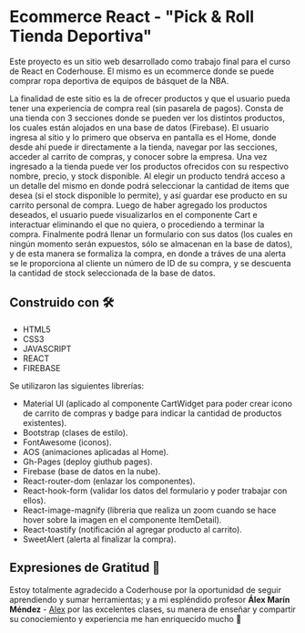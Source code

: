 # Ecommerce React - "Pick & Roll Tienda Deportiva"

Este proyecto es un sitio web desarrollado como trabajo final para el curso de React en Coderhouse. El mismo es un ecommerce donde se puede comprar ropa deportiva de equipos de básquet de la NBA.

La finalidad de este sitio es la de ofrecer productos y que el usuario pueda tener una experiencia de compra real (sin pasarela de pagos). Consta de una tienda con 3 secciones donde se pueden ver los distintos productos, los cuales están alojados en una base de datos (Firebase).
El usuario ingresa al sitio y lo primero que observa en pantalla es el Home, donde desde ahí puede ir directamente a la tienda, navegar por las secciones, acceder al carrito de compras, y conocer sobre la empresa.
Una vez ingresado a la tienda puede ver los productos ofrecidos con su respectivo nombre, precio, y stock disponible. Al elegir un producto tendrá acceso a un detalle del mismo en donde podrá seleccionar la cantidad de items que desea (si el stock disponible lo permite), y así guardar ese producto en su carrito personal de compra.
Luego de haber agregado los productos deseados, el usuario puede visualizarlos en el componente Cart e interactuar eliminando el que no quiera, o procediendo a terminar la compra.
Finalmente podrá llenar un formulario con sus datos (los cuales en ningún momento serán expuestos, sólo se almacenan en la base de datos), y de esta manera se formaliza la compra, en donde a tráves de una alerta se le proporciona al cliente un número de ID de su compra, y se descuenta la cantidad de stock seleccionada de la base de datos.

## Construido con 🛠️

* HTML5
* CSS3
* JAVASCRIPT
* REACT
* FIREBASE

Se utilizaron las siguientes librerías:
* Material UI (aplicado al componente CartWidget para poder crear icono de carrito de compras y badge para indicar la cantidad de productos existentes).
* Bootstrap (clases de estilo).
* FontAwesome (iconos).
* AOS (animaciones aplicadas al Home).
* Gh-Pages (deploy giuthub pages).
* Firebase (base de datos en la nube).
* React-router-dom (enlazar los componentes).
* React-hook-form (validar los datos del formulario y poder trabajar con ellos).
* React-image-magnify (libreria que realiza un zoom cuando se hace hover sobre la imagen en el componente ItemDetail).
* React-toastify (notificación al agregar producto al carrito).
* SweetAlert (alerta al finalizar la compra).



## Expresiones de Gratitud 🎁

Estoy totalmente agradecido a Coderhouse por la oportunidad de seguir aprendiendo y sumar herramientas; y a mi espléndido profesor **Álex Marín Méndez** - [Alex](https://github.com/alexmarinmendez) por las excelentes clases, su manera de enseñar y compartir su conociemiento y experiencia me han enriquecido mucho :raised_hands:
